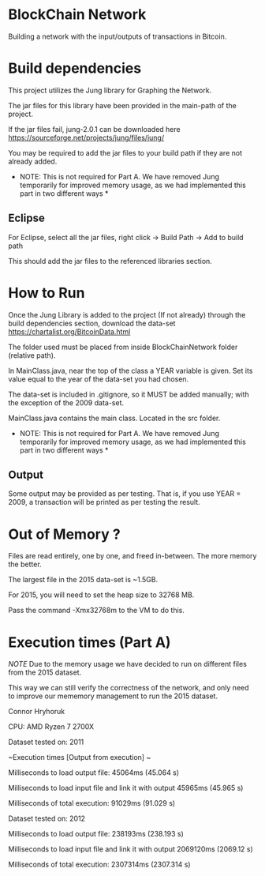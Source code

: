 # BlockChain Network

Building a network with the input/outputs of transactions in Bitcoin.


# Build dependencies

This project utilizes the Jung library for Graphing the Network.

The jar files for this library have been provided in the main-path of the project.

If the jar files fail, jung-2.0.1 can be downloaded here https://sourceforge.net/projects/jung/files/jung/ 

You may be required to add the jar files to your build path if they are not already added.

* NOTE: This is not required for Part A. We have removed Jung temporarily for improved memory usage, as we had implemented this part in two different ways *

## Eclipse

For Eclipse, select all the jar files, right click -> Build Path -> Add to build path

This should add the jar files to the referenced libraries section.

# How to Run

Once the Jung Library is added to the project (If not already) through the build dependencies section, download the data-set https://chartalist.org/BitcoinData.html

The folder used must be placed from inside BlockChainNetwork folder (relative path).

In MainClass.java, near the top of the class a YEAR variable is given. Set its value equal to the year of the data-set you had chosen.

The data-set is included in .gitignore, so it MUST be added manually; with the exception of the 2009 data-set.

MainClass.java contains the main class. Located in the src folder.

* NOTE: This is not required for Part A. We have removed Jung temporarily for improved memory usage, as we had implemented this part in two different ways *

## Output

Some output may be provided as per testing. That is, if you use YEAR = 2009, a transaction will be printed as per testing the result.

# Out of Memory ?

Files are read entirely, one by one, and freed in-between. The more memory the better.

The largest file in the 2015 data-set is ~1.5GB.

For 2015, you will need to set the heap size to 32768 MB.

Pass the command -Xmx32768m to the VM to do this.

# Execution times (Part A)

*NOTE* Due to the memory usage we have decided to run on different files from the 2015 dataset.

This way we can still verify the correctness of the network, and only need to improve our mememory management to run the 2015 dataset.

Connor Hryhoruk

CPU: AMD Ryzen 7 2700X

Dataset tested on: 2011

~Execution times [Output from execution] ~

Milliseconds to load output file: 45064ms (45.064 s)

Milliseconds to load input file and link it with output 45965ms (45.965 s)

Milliseconds of total execution: 91029ms (91.029 s)


Dataset tested on: 2012

Milliseconds to load output file: 238193ms (238.193 s)

Milliseconds to load input file and link it with output 2069120ms (2069.12 s)

Milliseconds of total execution: 2307314ms (2307.314 s)
